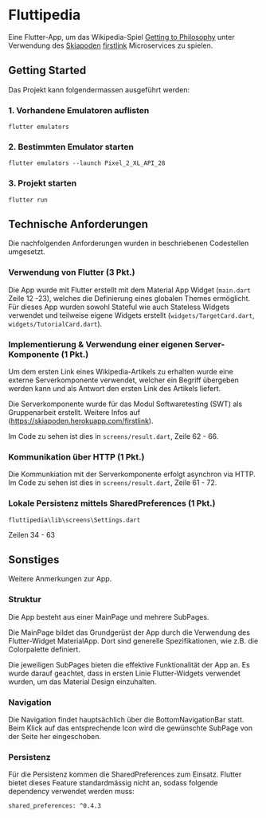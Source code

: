 ﻿﻿﻿﻿﻿﻿
# Fluttipedia
Eine Flutter-App, um das Wikipedia-Spiel [Getting to Philosophy](https://en.wikipedia.org/wiki/Wikipedia:Getting_to_Philosophy) unter Verwendung des [Skiapoden](https://github.com/skiapoden/) [firstlink](https://skiapoden.herokuapp.com/) Microservices zu spielen.

## Getting Started

Das Projekt kann folgendermassen ausgeführt werden:

### 1. Vorhandene Emulatoren auflisten
```
flutter emulators
```
### 2. Bestimmten Emulator starten
```
flutter emulators --launch Pixel_2_XL_API_28
```

### 3. Projekt starten
```
flutter run
```

## Technische Anforderungen
Die nachfolgenden Anforderungen wurden in beschriebenen Codestellen umgesetzt.

### Verwendung von Flutter (3 Pkt.)
Die App wurde mit Flutter erstellt mit dem Material App Widget (`main.dart` Zeile 12 -23), welches die Definierung eines globalen Themes ermöglicht. Für dieses App wurden sowohl Stateful wie auch Stateless Widgets verwendet und teilweise eigene Widgets erstellt (`widgets/TargetCard.dart`, `widgets/TutorialCard.dart`).

### Implementierung & Verwendung einer eigenen Server-Komponente (1 Pkt.)

Um dem ersten Link eines Wikipedia-Artikels zu erhalten wurde eine externe Serverkomponente verwendet, welcher ein Begriff übergeben werden kann und als Antwort den ersten Link des Artikels liefert.

Die Serverkomponente wurde für das Modul Softwaretesting (SWT) als Gruppenarbeit erstellt. Weitere Infos auf (https://skiapoden.herokuapp.com/firstlink).

Im Code zu sehen ist dies in `screens/result.dart`, Zeile 62 - 66.

### Kommunikation über HTTP (1 Pkt.)

Die Kommunkiation mit der Serverkomponente erfolgt asynchron via HTTP.
Im Code zu sehen ist dies in `screens/result.dart`, Zeile 61 - 72.



### Lokale Persistenz mittels SharedPreferences (1 Pkt.)
```
fluttipedia\lib\screens\Settings.dart
```

Zeilen 34 - 63

## Sonstiges
Weitere Anmerkungen zur App.

### Struktur
Die App besteht aus einer MainPage und mehrere SubPages.

Die MainPage bildet das Grundgerüst der App durch die Verwendung des Flutter-Widget MaterialApp. Dort sind generelle Spezifikationen, wie z.B. die Colorpalette definiert.

Die jeweiligen SubPages bieten die effektive Funktionalität der App an. Es wurde darauf geachtet, dass in ersten Linie Flutter-Widgets verwendet wurden, um das Material Design einzuhalten.

### Navigation
Die Navigation findet hauptsächlich über die BottomNavigationBar statt. Beim Klick auf das entsprechende Icon wird die gewünschte SubPage von der Seite her eingeschoben.

### Persistenz
Für die Persistenz kommen die SharedPreferences zum Einsatz. Flutter bietet dieses Feature standardmässig nicht an, sodass folgende dependency verwendet werden muss:

``
shared_preferences: ^0.4.3
``



